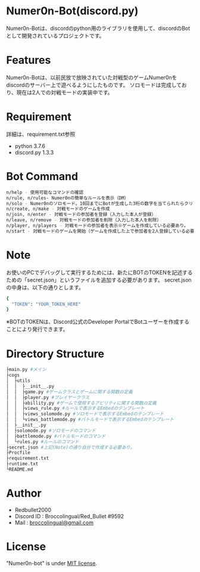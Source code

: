 # Numer0n-Bot(discord.py)
 
 Numer0n-Botは、discordのpython用のライブラリを使用して、discordのBotとして開発されているプロジェクトです。

# Features
 
Numer0n-Botは、以前民放で放映されていた対戦型のゲームNumer0nをdiscordのサーバー上で遊べるようにしたものです。
ソロモードは完成しており、現在は2人での対戦モードの実装中です。
 
# Requirement
 
詳細は、requirement.txt参照
* python 3.7.6
* discord.py 1.3.3

# Bot Command

```bash
n/help - 使用可能なコマンドの確認
n/rule, n/rules- Numer0nの簡単なルールを表示（DM）
n/solo - Numer0nのソロモード。10回までにBotが生成した3桁の数字を当てられたらクリア。（アビリティは使用不可）
n/create, n/make - 対戦モードのゲームを作成
n/join, n/enter - 対戦モードの参加者を登録（入力した本人が登録）
n/leave, n/remove - 対戦モードの参加者を削除（入力した本人を削除）
n/player, n/players - 対戦モードの参加者を表示※ゲームを作成している必要あり。
n/start - 対戦モードのゲームを開始（ゲームを作成した上で参加者を2人登録している必要あり）
```
 
# Note
 
お使いのPCでデバッグして実行するためには、新たにBOTのTOKENを記述するための「secret.json」というファイルを追加する必要があります。
secret.jsonの中身は、以下の通りとします。
```bash
{
  "TOKEN": "YOUR_TOKEN_HERE"
}
```
※BOTのTOKENは、Discord公式のDeveloper PortalでBotユーザーを作成することにより発行できます。

# Directory Structure

```bash
├main.py #メイン
├cogs
│  ├utils
│  │  ├__init__.py
│  │  ├game.py #ゲームクラスとゲームに関する関数の定義
│  │  ├player.py #プレイヤークラス
│  │  ├abillity.py #ゲームで使用するアビリティに関する関数の定義
│  │  ├views_rule.py #ルールで表示するEmbedのテンプレート
│  │  ├views_solomode.py #ソロモードで表示するEmbedのテンプレート
│  │  └views_battlemode.py #バトルモードで表示するEmbedのテンプレート
│  ├__init__.py
│  ├solomode.py #ソロモードのコマンド
│  ├battlemode.py #バトルモードのコマンド
│  └rules.py #ルールのコマンド
├secret.json #上記(Note)の通り自分で作成する必要あり。
├Procfile
├requirement.txt
├runtime.txt
└README.md
```
 
# Author

* Redbullet2000
* Discord ID : Broccolingual/Red_Bullet #9592
* Mail : broccolingual@gmail.com
 
# License

"Numer0n-bot" is under [MIT license](https://en.wikipedia.org/wiki/MIT_License).